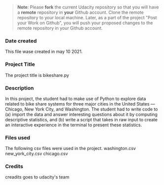 >**Note**: Please **fork** the current Udacity repository so that you will have a **remote** repository in **your** Github account. Clone the remote repository to your local machine. Later, as a part of the project "Post your Work on Github", you will push your proposed changes to the remote repository in your Github account.

### Date created
This file wase created in may 10 2021.


### Project Title
The project title is bikeshare.py

### Description

In this project, the student had to make use of Python to explore data related to bike share systems for three major cities in the United States — Chicago, New York City, and Washington. The student had to write code to (a) import the data and answer interesting questions about it by computing descriptive statistics, and (b) write a script that takes in raw input to create an interactive experience in the terminal to present these statistics.

### Files used

The following csv files were used in the project.
washington.csv
new_york_city.csv
chicago.csv


### Credits

creadits goes to udacity's team
